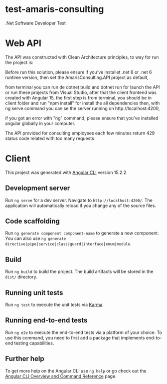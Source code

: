 # test-amaris-consulting
.Net Software Developer Test

# Web API

The API was constructed with Clean Architecture principles, to way for run the project is:

Before run this solution, please ensure if you've installet .net 6 or .net 6 runtime version, then set the AmarisConsulting.API project as default,

from terminal you can run de dotnet build and dotnet run for launch the API or run these projects from Visual Studio, after that the client frontend was created with Angular 15, the first step is from terminal, you should be in client folder and run "npm install" for install the all dependencies then, with ng serve command you can se the server running on http://localhost:4200, 

if you got an error with "ng" command, please ensure that you've installed angular globally in your computer.

The API provided for consulting employees each few minutes return 429 status code related with too many requests


# Client

This project was generated with [Angular CLI](https://github.com/angular/angular-cli) version 15.2.2.

## Development server

Run `ng serve` for a dev server. Navigate to `http://localhost:4200/`. The application will automatically reload if you change any of the source files.

## Code scaffolding

Run `ng generate component component-name` to generate a new component. You can also use `ng generate directive|pipe|service|class|guard|interface|enum|module`.

## Build

Run `ng build` to build the project. The build artifacts will be stored in the `dist/` directory.

## Running unit tests

Run `ng test` to execute the unit tests via [Karma](https://karma-runner.github.io).

## Running end-to-end tests

Run `ng e2e` to execute the end-to-end tests via a platform of your choice. To use this command, you need to first add a package that implements end-to-end testing capabilities.

## Further help

To get more help on the Angular CLI use `ng help` or go check out the [Angular CLI Overview and Command Reference](https://angular.io/cli) page.
